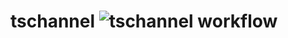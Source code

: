 # tschannel ![tschannel workflow](https://github.com/y1j2x34/channel-ts/actions/workflows/runtest.yml/badge.svg)
